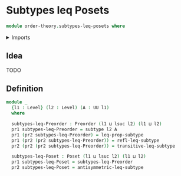 # Subtypes leq Posets

```agda
module order-theory.subtypes-leq-posets where
```

<details><summary>Imports</summary>

```agda
open import foundation.dependent-pair-types
open import foundation.subtypes
open import foundation.universe-levels

open import order-theory.posets
open import order-theory.preorders
```

</details>

## Idea

TODO

## Definition

```agda
module _
  {l1 : Level} (l2 : Level) (A : UU l1)
  where

  subtypes-leq-Preorder : Preorder (l1 ⊔ lsuc l2) (l1 ⊔ l2)
  pr1 subtypes-leq-Preorder = subtype l2 A
  pr1 (pr2 subtypes-leq-Preorder) = leq-prop-subtype
  pr1 (pr2 (pr2 subtypes-leq-Preorder)) = refl-leq-subtype
  pr2 (pr2 (pr2 subtypes-leq-Preorder)) = transitive-leq-subtype

  subtypes-leq-Poset : Poset (l1 ⊔ lsuc l2) (l1 ⊔ l2)
  pr1 subtypes-leq-Poset = subtypes-leq-Preorder
  pr2 subtypes-leq-Poset = antisymmetric-leq-subtype
```
